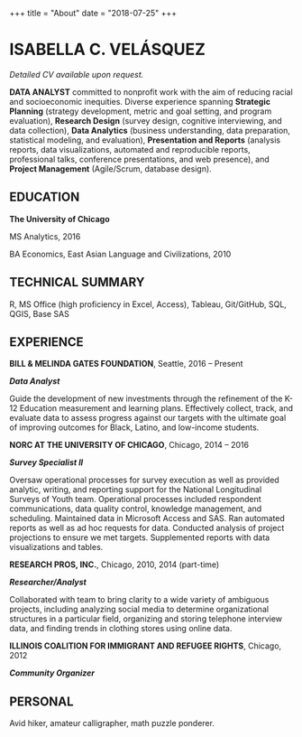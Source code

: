 +++
title = "About"
date = "2018-07-25"
+++

# ISABELLA C. VELÁSQUEZ
*Detailed CV available upon request.*

**DATA ANALYST** committed to nonprofit work with the aim of reducing racial and socioeconomic inequities. Diverse experience spanning **Strategic Planning** (strategy development, metric and goal setting, and program evaluation), **Research Design** (survey design, cognitive interviewing, and data collection), **Data Analytics** (business understanding, data preparation, statistical modeling, and evaluation), **Presentation and Reports** (analysis reports, data visualizations, automated and reproducible reports, professional talks, conference presentations, and web presence), and **Project Management** (Agile/Scrum, database design).

## EDUCATION

**The University of Chicago**

MS Analytics, 2016

BA Economics, East Asian Language and Civilizations, 2010

## TECHNICAL SUMMARY

R, MS Office (high proficiency in Excel, Access), Tableau, Git/GitHub, SQL, QGIS, Base SAS

## EXPERIENCE

**BILL & MELINDA GATES FOUNDATION**, Seattle, 2016 – Present

***Data Analyst***

Guide the development of new investments through the refinement of the K-12 Education measurement and learning plans. Effectively collect, track, and evaluate data to assess progress against our targets with the ultimate goal of improving outcomes for Black, Latino, and low-income students.


**NORC AT THE UNIVERSITY OF CHICAGO**, Chicago, 2014 – 2016

***Survey Specialist II***

Oversaw operational processes for survey execution as well as provided analytic, writing, and reporting support for the National Longitudinal Surveys of Youth team. Operational processes included respondent communications, data quality control, knowledge management, and scheduling. Maintained data in Microsoft Access and SAS. Ran automated reports as well as ad hoc requests for data. Conducted analysis of project projections to ensure we met targets. Supplemented reports with data visualizations and tables.


**RESEARCH PROS, INC.**, Chicago, 2010, 2014 (part-time)

***Researcher/Analyst***

Collaborated with team to bring clarity to a wide variety of ambiguous projects, including analyzing social media to determine organizational structures in a particular field, organizing and storing telephone interview data, and finding trends in clothing stores using online data. 


**ILLINOIS COALITION FOR IMMIGRANT AND REFUGEE RIGHTS**, Chicago, 2012

***Community Organizer***

## PERSONAL

Avid hiker, amateur calligrapher, math puzzle ponderer.

